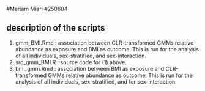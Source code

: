 #Mariam Miari
#250604

## description of the scripts
1. gmm_BMI.Rmd : association between CLR-transformed GMMs relative abundance as exposure and BMI as outcome. This is run for the analysis of all individuals, sex-stratified, and sex-interaction.
2. src_gmm_BMI.R : source code for (1) above.
3. bmi_gmm.Rmd : association between BMI as exposure and CLR-transformed GMMs relative abundance as outcome. This is run for the analysis of all individuals, sex-stratified, and for sex-interaction.  

